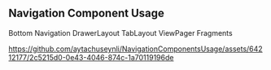 ## Navigation Component Usage

Bottom Navigation
DrawerLayout 
TabLayout
ViewPager
Fragments

https://github.com/aytachuseynli/NavigationComponentsUsage/assets/64212177/2c5215d0-0e43-4046-874c-1a70119196de
